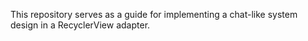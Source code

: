 This repository serves as a guide for implementing a chat-like system design in a RecyclerView adapter.